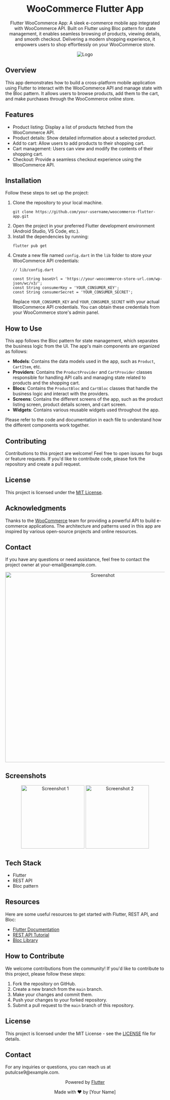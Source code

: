 
<h1 align="center">
  WooCommerce Flutter App
</h1>

<p align="center">
Flutter WooCommerce App: A sleek e-commerce mobile app integrated with WooCommerce API. Built on Flutter using Bloc pattern for state management, it enables seamless browsing of products, viewing details, and smooth checkout. Delivering a modern shopping experience, it empowers users to shop effortlessly on your WooCommerce store.
</p>


<p align="center">
  <img alt="Logo" src="https://github.com/shahanajparvin/woocommerce_app_flutter/assets/17999879/a0f31598-860c-43d0-9c97-c2d06ace594d" />
</p>



<h2>Overview</h2>

<p>
  This app demonstrates how to build a cross-platform mobile application using Flutter to interact with the WooCommerce API and manage state with the Bloc pattern. It allows users to browse products, add them to the cart, and make purchases through the WooCommerce online store.
</p>

<h2>Features</h2>

<ul>
  <li>Product listing: Display a list of products fetched from the WooCommerce API.</li>
  <li>Product details: Show detailed information about a selected product.</li>
  <li>Add to cart: Allow users to add products to their shopping cart.</li>
  <li>Cart management: Users can view and modify the contents of their shopping cart.</li>
  <li>Checkout: Provide a seamless checkout experience using the WooCommerce API.</li>
</ul>

<h2>Installation</h2>

<p>
  Follow these steps to set up the project:
</p>

<ol>
  <li>Clone the repository to your local machine.</li>

<pre><code>git clone https://github.com/your-username/woocommerce-flutter-app.git</code></pre>

  <li>Open the project in your preferred Flutter development environment (Android Studio, VS Code, etc.).</li>

  <li>Install the dependencies by running:</li>

<pre><code>flutter pub get</code></pre>

  <li>Create a new file named <code>config.dart</code> in the <code>lib</code> folder to store your WooCommerce API credentials:</li>

<pre><code>// lib/config.dart

const String baseUrl = 'https://your-woocommerce-store-url.com/wp-json/wc/v3/';
const String consumerKey = 'YOUR_CONSUMER_KEY';
const String consumerSecret = 'YOUR_CONSUMER_SECRET';</code></pre>

  <p>Replace <code>YOUR_CONSUMER_KEY</code> and <code>YOUR_CONSUMER_SECRET</code> with your actual WooCommerce API credentials. You can obtain these credentials from your WooCommerce store's admin panel.</p>
</ol>

<h2>How to Use</h2>

<p>
  This app follows the Bloc pattern for state management, which separates the business logic from the UI. The app's main components are organized as follows:
</p>

<ul>
  <li><strong>Models</strong>: Contains the data models used in the app, such as <code>Product</code>, <code>CartItem</code>, etc.</li>
  <li><strong>Providers</strong>: Contains the <code>ProductProvider</code> and <code>CartProvider</code> classes responsible for handling API calls and managing state related to products and the shopping cart.</li>
  <li><strong>Blocs</strong>: Contains the <code>ProductBloc</code> and <code>CartBloc</code> classes that handle the business logic and interact with the providers.</li>
  <li><strong>Screens</strong>: Contains the different screens of the app, such as the product listing screen, product details screen, and cart screen.</li>
  <li><strong>Widgets</strong>: Contains various reusable widgets used throughout the app.</li>
</ul>

<p>
  Please refer to the code and documentation in each file to understand how the different components work together.
</p>

<h2>Contributing</h2>

<p>
  Contributions to this project are welcome! Feel free to open issues for bugs or feature requests. If you'd like to contribute code, please fork the repository and create a pull request.
</p>

<h2>License</h2>

<p>
  This project is licensed under the <a href="LICENSE">MIT License</a>.
</p>

<h2>Acknowledgments</h2>

<p>
  Thanks to the <a href="https://woocommerce.com/">WooCommerce</a> team for providing a powerful API to build e-commerce applications.
  The architecture and patterns used in this app are inspired by various open-source projects and online resources.
</p>

<h2>Contact</h2>

<p>
  If you have any questions or need assistance, feel free to contact the project owner at your-email@example.com.
</p>

<div align="center">
  <img alt="Screenshot" src="screenshot.png" width="600">
</div>

<h2>Screenshots</h2>

<div align="center">
  <img alt="Screenshot 1" src="screenshots/screenshot1.png" width="200">
  <img alt="Screenshot 2" src="screenshots/screenshot2.png" width="200">
  <!-- Add more screenshots here -->
</div>

<h2>Tech Stack</h2>

<ul>
  <li>Flutter</li>
  <li>REST API</li>
  <li>Bloc pattern</li>
</ul>

<h2>Resources</h2>

<p>
  Here are some useful resources to get started with Flutter, REST API, and Bloc:
</p>

<ul>
  <li><a href="https://flutter.dev/docs" target="_blank">Flutter Documentation</a></li>
  <li><a href="https://www.restapitutorial.com/" target="_blank">REST API Tutorial</a></li>
  <li><a href="https://pub.dev/packages/flutter_bloc" target="_blank">Bloc Library</a></li>
</ul>

<h2>How to Contribute</h2>

<p>
  We welcome contributions from the community! If you'd like to contribute to this project, please follow these steps:
</p>

<ol>
  <li>Fork the repository on GitHub.</li>
  <li>Create a new branch from the <code>main</code> branch.</li>
  <li>Make your changes and commit them.</li>
  <li>Push your changes to your forked repository.</li>
  <li>Submit a pull request to the <code>main</code> branch of this repository.</li>
</ol>

<h2>License</h2>

<p>
  This project is licensed under the MIT License - see the <a href="LICENSE">LICENSE</a> file for details.
</p>

<h2>Contact</h2>

<p>
  For any inquiries or questions, you can reach us at putulcse9@example.com.
</p>

<div align="center">
  <p>Powered by <a href="https://flutter.dev" target="_blank">Flutter</a></p>
  <p>Made with ❤️ by [Your Name]</p>
</div>
